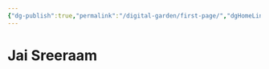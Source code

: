 ```yaml
---
{"dg-publish":true,"permalink":"/digital-garden/first-page/","dgHomeLink":true,"dgPassFrontmatter":false}
---
```




# Jai Sreeraam

